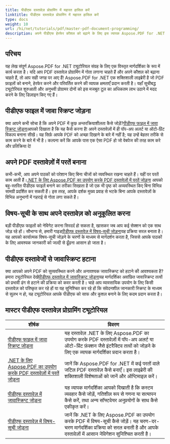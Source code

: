 ```yaml
---
title: पीडीएफ दस्तावेज़ प्रोग्रामिंग में महारत हासिल करें
linktitle: पीडीएफ दस्तावेज़ प्रोग्रामिंग में महारत हासिल करें
type: docs
weight: 10
url: /hi/net/tutorials/pdf/master-pdf-document-programming/
description: अपने पीडीएफ हेरफेर कौशल को बढ़ाने के लिए इस व्यापक Aspose.PDF for .NET ट्यूटोरियल सूची के साथ पीडीएफ दस्तावेज़ प्रोग्रामिंग में महारत हासिल करें।
---
```

## परिचय

यह लेख संपूर्ण Aspose.PDF for .NET ट्यूटोरियल संग्रह के लिए एक विस्तृत मार्गदर्शिका के रूप में कार्य करता है। यदि आप PDF दस्तावेज़ प्रोग्रामिंग में गोता लगाना चाहते हैं और अपने कौशल को बढ़ाना चाहते हैं, तो आप सही जगह पर आए हैं! Aspose.PDF for .NET एक शक्तिशाली लाइब्रेरी है जो PDF फ़ाइलों को बनाने, हेरफेर करने और परिवर्तित करने की व्यापक क्षमताएँ प्रदान करती है। यहाँ सूचीबद्ध ट्यूटोरियल शुरुआती और अनुभवी प्रोग्रामर दोनों को इस मजबूत टूल का अधिकतम लाभ उठाने में मदद करने के लिए डिज़ाइन किए गए हैं।

## पीडीएफ फाइल में जावा स्क्रिप्ट जोड़ना
 क्या आपने कभी सोचा है कि अपने PDF में कुछ अन्तरक्रियाशीलता कैसे जोड़ें?[पीडीएफ फाइल में जावा स्क्रिप्ट जोड़ना](./adding-java-script-to-pdf/)आपको दिखाता है कि यह कैसे करना है! अपने दस्तावेज़ों में ही पॉप-अप अलर्ट या ऑटो-प्रिंट विकल्प बनाना सीखें। यह सिर्फ़ आपके PDF को अच्छा दिखाने के बारे में नहीं है; यह उन्हें बेहतर तरीके से काम करने के बारे में भी है। कल्पना करें कि आपके पास एक ऐसा PDF हो जो वेबपेज की तरह काम करे और प्रतिक्रिया दे!

## अपने PDF दस्तावेज़ों में परतें बनाना
 कभी-कभी, आप अपने पाठकों को परेशान किए बिना चीजों को व्यवस्थित रखना चाहते हैं। यहीं पर परतें काम आती हैं।[.NET के लिए Aspose.PDF का उपयोग करके PDF दस्तावेज़ों में परतें जोड़ना](./adding-layers-to-pdf/) आपको बहु-स्तरित पीडीएफ फाइलें बनाने का तरीका सिखाता है जो एक भी पृष्ठ को अव्यवस्थित किए बिना विभिन्न सामग्री प्रदर्शित कर सकती हैं। इस तरह, आपके दर्शक मुख्य प्रवाह से भटके बिना आपके दस्तावेज़ों के विभिन्न अनुभागों में गहराई से गोता लगा सकते हैं।

## विषय-सूची के साथ अपने दस्तावेज़ को अनुकूलित करना
 बड़ी पीडीएफ फाइलों को नेविगेट करना सिरदर्द हो सकता है, खासकर जब आप कई सेक्शन को एक साथ जोड़ रहे हों। सौभाग्य से, हमारी गाइड[पीडीएफ दस्तावेज़ में विषय-सूची जोड़ना](./adding-toc-to-pdf/)यह प्रक्रिया सरल बनाता है। यह आपको कार्यात्मक विषय-सूची जोड़ने के चरणों के माध्यम से मार्गदर्शन करता है, जिससे आपके पाठकों के लिए आवश्यक जानकारी को जल्दी से ढूँढना आसान हो जाता है।

## पीडीएफ दस्तावेजों से जावास्क्रिप्ट हटाना
 क्या आपको अपने PDF को सुव्यवस्थित करने और अनावश्यक जावास्क्रिप्ट को हटाने की आवश्यकता है? हमारा ट्यूटोरियल देखें[पीडीएफ दस्तावेज़ में जावास्क्रिप्ट जोड़ना](./adding-remove-java-script-to-doc/)यह मार्गदर्शिका अवांछित जावास्क्रिप्ट तत्वों को प्रभावी ढंग से हटाने की प्रक्रिया को कवर करती है। चाहे आप व्यावसायिक उपयोग के लिए किसी दस्तावेज़ को परिष्कृत कर रहे हों या यह सुनिश्चित कर रहे हों कि संवेदनशील जानकारी स्क्रिप्ट के माध्यम से सुलभ न हो, यह ट्यूटोरियल आपके पीडीएफ को साफ और कुशल बनाने के लिए कदम प्रदान करता है।

## मास्टर पीडीएफ दस्तावेज़ प्रोग्रामिंग ट्यूटोरियल
| शीर्षक | विवरण |
| --- | --- | 
| [पीडीएफ फाइल में जावा स्क्रिप्ट जोड़ना](./adding-java-script-to-pdf/) | यह दस्तावेज़ .NET के लिए Aspose.PDF का उपयोग करके PDF दस्तावेज़ों में पॉप-अप अलर्ट या ऑटो-प्रिंट फ़ंक्शन जैसे इंटरैक्टिव तत्वों को जोड़ने के लिए एक व्यापक मार्गदर्शिका प्रदान करता है। |  
| [.NET के लिए Aspose.PDF का उपयोग करके PDF दस्तावेज़ों में परतें जोड़ना](./adding-layers-to-pdf/) | जानें कि Aspose.PDF for .NET में कई परतों वाले जटिल PDF दस्तावेज़ कैसे बनाएँ। इस लाइब्रेरी की शक्तिशाली विशेषताओं को जानें और ऑप्टिमाइज़ करें। |  
| [पीडीएफ दस्तावेज़ में जावास्क्रिप्ट जोड़ना](./adding-remove-java-script-to-doc/) | यह व्यापक मार्गदर्शिका आपको दिखाती है कि कस्टम व्यवहार कैसे जोड़ें, गतिशील रूप से गणना या सत्यापन कैसे करें, तथा अन्य सॉफ्टवेयर अनुप्रयोगों के साथ कैसे एकीकृत करें। |  
| [पीडीएफ दस्तावेज़ में विषय-सूची जोड़ना](./adding-toc-to-pdf/) | जानें कि .NET के लिए Aspose.PDF का उपयोग करके PDF में विषय-सूची कैसे जोड़ें। यह चरण-दर-चरण मार्गदर्शिका प्रक्रिया को सरल बनाती है और आपके दस्तावेज़ों में आसान नेविगेशन सुनिश्चित करती है। |  